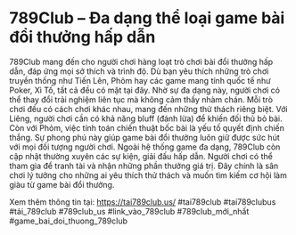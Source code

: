 # 789Club – Đa dạng thể loại game bài đổi thưởng hấp dẫn
789Club mang đến cho người chơi hàng loạt trò chơi bài đổi thưởng hấp dẫn, đáp ứng mọi sở thích và trình độ. Dù bạn yêu thích những trò chơi truyền thống như Tiến Lên, Phỏm hay các game mang tính quốc tế như Poker, Xì Tố, tất cả đều có mặt tại đây. Nhờ sự đa dạng này, người chơi có thể thay đổi trải nghiệm liên tục mà không cảm thấy nhàm chán.
Mỗi trò chơi đều có cách chơi khác nhau, mang đến những thử thách riêng biệt. Với Liêng, người chơi cần có khả năng bluff (đánh lừa) để khiến đối thủ bỏ bài. Còn với Phỏm, việc tính toán chiến thuật bốc bài là yếu tố quyết định chiến thắng. Sự phong phú này giúp game bài đổi thưởng luôn giữ được sức hút với mọi đối tượng người chơi.
Ngoài hệ thống game đa dạng, 789Club còn cập nhật thường xuyên các sự kiện, giải đấu hấp dẫn. Người chơi có thể tham gia để tranh tài và nhận những phần thưởng giá trị. Đây chính là sân chơi lý tưởng cho những ai yêu thích thử thách và muốn tìm kiếm cơ hội làm giàu từ game bài đổi thưởng.


Xem thêm thông tin tại: https://tai789club.us/
#tai789club #tai789clubus #tải_789club #789club_us #link_vào_789club #789club_mới_nhất #game_bai_doi_thuong_789club